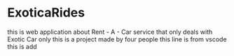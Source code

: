 # ExoticaRides
this is web application about Rent - A - Car service that only deals with Exotic Car only 
this is a project made by four people 
this line is from vscode 
this is add